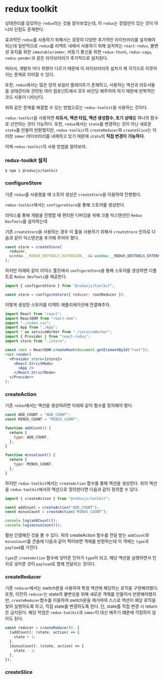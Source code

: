 # **redux toolkit**

상태관리를 담당하는 `redux`라는 것을 알아보았는데, 이 `redux`는 장점만이 있는 것이 아니라 단점도 존재한다.

효과적인 `redux`를 사용하기 위해서는 굉장히 다양한 추가적인 라이브러리를 설치해야 되는데 일반적으로 `redux`를 리액트 내에서 사용하기 위해 설치하는 `react-redux`, 불변성 유지를 위한 `immutable/immer`, 비동기 통신을 위한 `redux-thunk`, `redux-saga`, `redux-pender`과 같은 라이브러리가 추가적으로 설치된다.

따라서, 개발자 마다 취향이 다르기 때문에 이 라이브러리의 설치가 제 각각으로 이루어지는 문제로 이어질 수 있다.

또한, `redux`에서는 많은 양의 보일러 플레이트가 존재하고, 사용하는 액션과 리듀서들을 상태관리와 관련된 여러 컴포넌트에서 모두 바인딩 해주어야 하기 때문에 반복적인 코드 사용이 나타난다.

위와 같은 문제를 해결할 수 있는 방법으로는 `redux-toolkit`을 사용하는 것이다.

`redux-toolkit`을 사용하면 **리듀서, 액션 타입, 액션 생성함수, 초기 상태**를 하나의 함수로 선언하는 것이 가능하다. 또한, `redux`에서는 `state`를 변경하는 것이 아닌 새로운 `state`를 만들어 반환했지만, `redux-toolkit`의 `createReducer`와 `createSlice`는 이러한 `immer` 라이브러리를 내재하고 있기 때문에 `state`의 **직접 변경이 가능하다.**

이제 `redux-toolkit`의 사용 방법을 알아보자.

### **redux-toolkit 설치**

```
$ npm i @reduxjs/toolkit
```

### **configureStore**

기존 `redux`를 사용했을 때 스토어 생성은 `createStore`을 이용하여 진행했다.

`redux-toolkit`에서는 `configureStore`을 통해 스토어를 생성한다.

리덕스를 통해 개발을 진행할 때 편리한 디버깅을 위해 크롬 익스텐션인 `Redux DevTools`를 설치하는데

기존 `createStore`을 사용하는 경우 이 툴을 사용하기 위해서 `createStore` 인자로 다음과 같이 익스텐션을 추가해 주어야 했다.

```jsx
const store = createStore(
  reducer,
  window.__REDUX_DEVTOOLS_EXTENSION__ && window.__REDUX_DEVTOOLS_EXTENSION__()
);
```

하지만 아래와 같이 리덕스 툴킷에서 `configureStore`을 통해 스토어를 생성하면 디폴트로 `Redux DevTools`을 제공한다.

```jsx
import { configureStore } from "@reduxjs/toolkit";

const store = configureStore({ reducer: rootReducer });
```

이렇게 생성한 스토어를 리액트 애플리케이션에 연결해주자.

```jsx
import React from "react";
import ReactDOM from "react-dom";
import "./index.css";
import App from "./App";
import * as serviceWorker from "./serviceWorker";
import { Provider } from "react-redux";
import store from "./store";

const root = ReactDOM.createRoot(document.getElementById("root"));
root.render(
  <Provider store={store}>
    <React.StrictMode>
      <App />
    </React.StrictMode>
  </Provider>
);
```

### **createAction**

기존 `redux`에서는 액션을 생성하려면 아래와 같이 함수를 정의해야 했다.

```jsx
const ADD_COUNT = "ADD_COUNT";
const MINUS_COUNT = "MINUS_COUNT";

function addCount() {
  return {
    type: ADD_COUNT,
  };
}

function minusCount() {
  return {
    type: MINUS_COUNT,
  };
}
```

하지만 `redux-toolkit`에서는 `createAction` 함수를 통해 액션을 생성한다. 위의 액션을 `redux-toolkit`에서의 액션으로 정의한다면 다음과 같이 정의할 수 있다.

```jsx
import { createAction } from "@reduxjs/toolkit";

const addCount = createAction("ADD_COUNT");
const minusCount = createAction("MINUS_COUNT");

console.log(addCount());
console.log(minusCount());
```

훨씬 간결해진 것을 볼 수 있다. 위의 createAction 함수를 전달 받는 `addCount`와 `minusCount`를 콘솔에 다음과 같이 찍어보면 객체를 반환하는데 이 객체는 `type`과 `payload`를 가진다.

`type`은 `createAction` 함수에 넣어준 인자가 `type`이 되고, 해당 액션을 실행하면서 인자로 넣어준 것이 `payload`로 함께 전달되는 것이다.

### **createReducer**

기존 `reducer`에서는 switch문을 사용하여 특정 액션에 해당하는 로직을 구현해야했다. 또한, 이전의 `reducer`는 state의 불변성을 위해 새로운 객체를 만들어서 반환해야했지만, `createReducer`함수를 이용하여 switch문을 제거하여 스스로 액션이 해당 로직을 찾아 실행하도록 하고, 직접 state를 변경하도록 한다. 단, state를 직접 변경 시 return은 금지된다. 해당 작업은 `redux-toolkit`과 `immer`이 대신 해주기 떄문에 걱정하지 않아도 된다.

```jsx
const reducer = createReducer(0, {
  [addCount]: (state, action) => {
    state + 1;
  },
  [minusCount]: (state, action) => {
    state - 1;
  },
});
```

### **createSlice**
